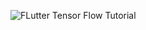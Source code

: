 
![FLutter Tensor Flow Tutorial](https://user-images.githubusercontent.com/55942632/73233781-926d3680-41ad-11ea-87ff-fdf7301f2cd2.png)

